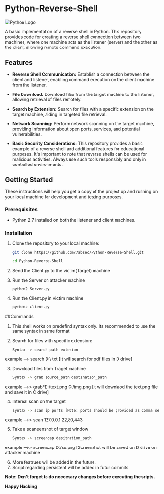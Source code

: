 # Python-Reverse-Shell

![Python Logo](https://www.python.org/static/community_logos/python-logo.png)

A basic implementation of a reverse shell in Python. This repository provides code for creating a reverse shell connection between two machines, where one machine acts as the listener (server) and the other as the client, allowing remote command execution.

## Features

- **Reverse Shell Communication:** Establish a connection between the client and listener, enabling command execution on the client machine from the listener.

- **File Download:** Download files from the target machine to the listener, allowing retrieval of files remotely.

- **Search by Extension:** Search for files with a specific extension on the target machine, aiding in targeted file retrieval.

- **Network Scanning:** Perform network scanning on the target machine, providing information about open ports, services, and potential vulnerabilities.

- **Basic Security Considerations:** This repository provides a basic example of a reverse shell and additional features for educational purposes. It's important to note that reverse shells can be used for malicious activities. Always use such tools responsibly and only in controlled environments.


## Getting Started

These instructions will help you get a copy of the project up and running on your local machine for development and testing purposes.

### Prerequisites

- Python 2.7 installed on both the listener and client machines.

### Installation

1. Clone the repository to your local machine:

   ```bash
   git clone https://github.com/7absec/Python-Reverse-Shell.git

   cd Python-Reverse-Shell

2. Send the Client.py to the victim(Target) machine
3. Run the Server on attacker machine
   ```bass
   python2 Server.py
4. Run the Client.py in victim machine
   ```bash
   python2 Client.py


##Commands

1. This shell works on predefind syntax only. Its recommended to use the same syntax in same format

2. Search for files with specific extension:
     ```bash
     Syntax -> search path extenion
  example --> search D:\ txt   [It will search for pdf files in D drive]
      
3. Download files from Traget machine
    ``` bash
    Syntax -> grab source_path destination_path
  example -->> grab*D:/text.png C:/img.png [It will downlaod the text.png file and save it in C drive]
      
4. Internal scan on the target
    ``` bash
    syntax -> scan ip ports [Note: ports should be provided as comma separated value, like 23,80]
  example -->> scan 127.0.0.1 22,80,443
      
5. Take a scaneenshot of target window
    ``` bash
    Syntax -> screencap desitnation_path
  example -->> screencap D:/ss.png [Screenshot will be saved on D drive on attacker machine


6. More featrues will be added in the future.
7. Script regarding persistent will be added in futur commits

**Note: Don't forget to do neccesary changes before executing the sripts.**

**Happy Hacking**

      
      
